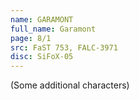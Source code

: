 ```yaml
---
name: GARAMONT
full_name: Garamont
page: 8/1
src: FaST 753, FALC-3971
disc: SiFoX-05
---
```

(Some additional characters)